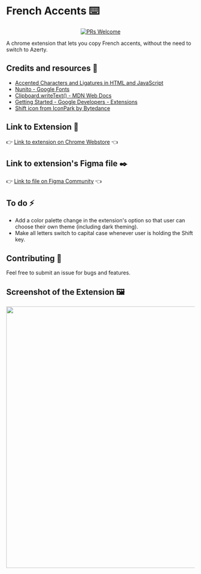 # French Accents ⌨️
<p  align="center">
<a  href="http://makeapullrequest.com">
<img  src="https://img.shields.io/badge/PRs-welcome-brightgreen.svg?style=flat-square"  alt="PRs Welcome">
</a>
</p>
A chrome extension that lets you copy French accents, without the need to switch to Azerty.

## Credits and resources 🎨
- [Accented Characters and Ligatures in HTML and JavaScript](http://www.javascripter.net/faq/accentedcharacters.htm)
- [Nunito - Google Fonts](https://fonts.google.com/specimen/Nunito)
- [Clipboard.writeText() - MDN Web Docs](https://developer.mozilla.org/en-US/docs/Web/API/Clipboard/writeText)
- [Getting Started - Google Developers - Extensions](https://developer.chrome.com/docs/extensions/mv3/getstarted/)
- [Shift icon from IconPark by Bytedance](https://iconpark.oceanengine.com/official)

## Link to Extension 🔗
👉 [Link to extension on Chrome Webstore](https://chromewebstore.google.com/detail/french-accents/jmnjcglbcleaddocnpkckjmlloeaaaak) 👈

## Link to extension's Figma file ✒️
👉 [Link to file on Figma Community](https://www.figma.com/community/file/1090739194841563580/French-Accents-Chrome-Extension) 👈

## To do ⚡
- Add a color palette change in the extension's option so that user can choose their own theme (including dark theming).
- Make all letters switch to capital case whenever user is holding the Shift key.

## Contributing 🚀
Feel free to submit an issue for bugs and features.

## Screenshot of the Extension 🖼
<p float="left">
  <img src="screenshots/extension-screenshot.png" width="700" />
</p>

<!-- ## 🎖 Contributors
<a href = "https://github.com/itsmaisfrench-accents/contributors">
  <img src = "https://contrib.rocks/image?repo=itsmais/french-accents"/>
</a>
 -->
